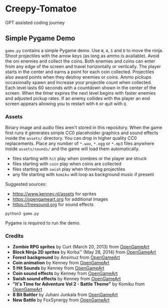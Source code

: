 # Creepy-Tomatoe

GPT assisted coding journey

## Simple Pygame Demo

`game.py` contains a simple Pygame demo. Use `W`, `A`, `S` and `D` to move the ninja.
Shoot projectiles with the arrow keys (as long as ammo is available). Avoid the oni enemies and collect the coins.
Both enemies and coins can enter from any edge of the screen and travel horizontally or vertically. The
player starts in the center and earns a point for each coin collected. Projectiles
also award points when they destroy enemies or coins. Ammo pickups occasionally spawn and increase
your projectile count when collected. Each level lasts 60 seconds with a
countdown shown in the center of the screen. When the timer expires the next
level begins with faster enemies and adjusted pickup rates. If an enemy
collides with the player an end screen appears allowing you to restart
with `R` or quit with `Q`.

### Assets

Binary image and audio files aren't stored in this repository. When the game
first runs it generates simple CC0 placeholder graphics and sound effects inside
the `assets/` directory. You can drop in higher quality CC0 replacements.
Place any number of `*.wav`, `*.ogg` or `*.mp3` files anywhere inside
`assets/sounds/` and the game will load them automatically.

- files starting with `hit` play when zombies or the player are struck
- files starting with `coin` play when coins are collected
- files starting with `swish` play when throwing projectiles
- any file starting with `komiku` will loop as background music if present

Suggested sources:

- <https://www.kenney.nl/assets> for sprites
- <https://opengameart.org> for additional images
- <https://freesound.org> for sound effects

```
python3 game.py
```

Pygame is required to run the demo.

### Credits

 - **Zombie RPG sprites** by Curt (March 20, 2013) from [OpenGameArt](https://opengameart.org)
 - **Block Ninja 2D sprites** by Korba™ (May 28, 2014) from [OpenGameArt](https://opengameart.org)
 - **Forest background** by Ansimuz from [OpenGameArt](https://opengameart.org)
 - **Coin animation** by Kenney from [OpenGameArt](https://opengameart.org)
 - **5 Hit Sounds** by Kenney from [OpenGameArt](https://opengameart.org)
 - **Coin sound effects** by Kenney from [OpenGameArt](https://opengameart.org)
 - **Swish sound effects** by Kenney from [OpenGameArt](https://opengameart.org)
 - **"It's Time for Adventure Vol 2 - Battle Theme"** by Komiku from [OpenGameArt](https://opengameart.org)
 - **8 Bit Battler** by Juhani Junkala from [OpenGameArt](https://opengameart.org)
 - **New Battle** by FoxSynergy from [OpenGameArt](https://opengameart.org)

